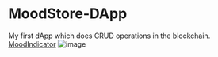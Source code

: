# MoodStore-DApp
My first dApp which does CRUD operations in the blockchain.
[MoodIndicator](https://moodindicator.netlify.com)
![image](https://user-images.githubusercontent.com/98062575/152702753-a0a2b74a-5dc8-4e93-8e8c-ad61b37b6736.png)
